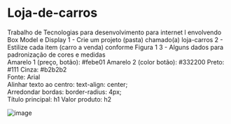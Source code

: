 # Loja-de-carros
Trabalho de Tecnologias para desenvolvimento para internet l envolvendo Box Model e Display
1 - Crie um projeto (pasta) chamado(a) loja-carros 
2 - Estilize cada item (carro a venda) conforme Figura 1 
3 - Alguns dados para padronização de cores e medidas  
Amarelo 1 (preço, botão): #febe01 
Amarelo 2 (color botão): #332200 
Preto: #111 
Cinza: #b2b2b2  
Fonte: Arial  
Alinhar texto ao centro: text-align: center;  
Arredondar bordas: border-radius: 4px;  
Título principal: h1 
Valor produto: h2 

![image](https://user-images.githubusercontent.com/84422477/189458551-208b2290-e68f-422d-915c-aaf24716b530.png)
